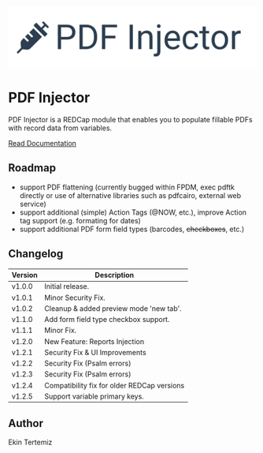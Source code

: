 ![logo](/img/logo_pdfi.png "PDF Injector")

# PDF Injector
PDF Injector is a REDCap module that enables you to populate fillable PDFs with record data from variables. 

[Read Documentation](https://tertek.github.io/redcap-pdf-injector/)

##  Roadmap
- support PDF flattening (currently bugged within FPDM, exec pdftk directly or use of alternative libraries such as pdfcairo, external web service)
- support additional (simple) Action Tags (@NOW, etc.), improve Action tag support (e.g. formating for dates)
- support additional PDF form field types (barcodes, ~~checkboxes~~, etc.)

## Changelog

Version | Description
------- | --------------------
v1.0.0  | Initial release.
v1.0.1  | Minor Security Fix.
v1.0.2  | Cleanup & added preview mode 'new tab'.
v1.1.0  | Add form field type checkbox support.
v1.1.1  | Minor Fix.
v1.2.0  | New Feature: Reports Injection
v1.2.1  | Security Fix & UI Improvements
v1.2.2  | Security Fix (Psalm errors)
v1.2.3  | Security Fix (Psalm errors)
v1.2.4  | Compatibility fix for older REDCap versions
v1.2.5  | Support variable primary keys.
## Author
Ekin Tertemiz